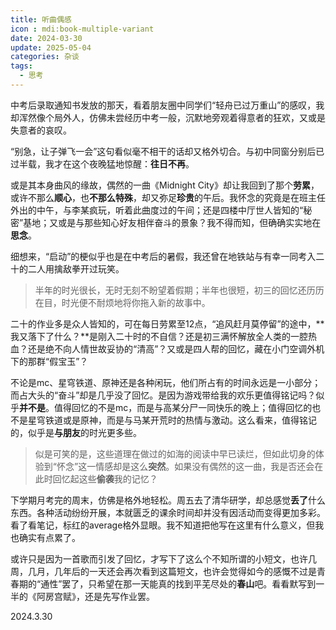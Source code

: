 ```yaml
---
title: 听曲偶感
icon : mdi:book-multiple-variant
date: 2024-03-30
update: 2025-05-04
categories: 杂谈
tags:
  - 思考
---
```


中考后录取通知书发放的那天，看着朋友圈中同学们“轻舟已过万重山”的感叹，我却浑然像个局外人，仿佛未尝经历中考一般，沉默地旁观着得意者的狂欢，又或是失意者的哀叹。

<!-- more -->

“别急，让子弹飞一会”这句看似毫不相干的话却又格外切合。与初中同窗分别后已过半载，我才在这个夜晚猛地惊醒：**往日不再**。

或是其本身曲风的缘故，偶然的一曲《Midnight City》却让我回到了那个**劳累**，或许不那么**顺心**，也**不那么特殊**，却又弥足**珍贵**的午后。我怀念的究竟是在班主任外出的中午，与李某疯玩，听着此曲度过的午间；还是四楼中厅世人皆知的“秘密”基地；又或是与那些知心好友相伴奋斗的景象？我不得而知，但确确实实地在**思念**。

细想来，“启动”的梗似乎也是在中考后的暑假，我还曾在地铁站与有幸一同考入二十的二人用擒敌拳开过玩笑。

> 半年的时光很长，无时无刻不盼望着假期；半年也很短，初三的回忆还历历在目，时光便不耐烦地将你拖入新的故事中。

二十的作业多是众人皆知的，可在每日劳累至12点，“追风赶月莫停留”的途中，**我又落下了什么？**是刚入二十时的不自信？还是初三满怀解放全人类的一腔热血？还是绝不向人情世故妥协的“清高”？又或是四人帮的回忆，藏在小门空调外机下的那群“假宝玉”？

不论是mc、星穹铁道、原神还是各种闲玩，他们所占有的时间永远是一小部分；而占大头的“奋斗”却是几乎没了回忆。是因为游戏带给我的欢乐更值得铭记吗？似乎**并不是**。值得回忆的不是mc，而是与高某分尸一同快乐的晚上；值得回忆的也不是星穹铁道或是原神，而是与马某开荒时的热情与激动。这么看来，值得铭记的，似乎是**与朋友**的时光更多些。

> 似是可笑的是，这些道理在做过的如海的阅读中早已读烂，但如此切身的体验到“怀念”这一情感却是这么**突然**。如果没有偶然的这一曲，我是否还会在此时回忆起这些**偷袭**我的记忆？

下学期月考完的周末，仿佛是格外地轻松。周五去了清华研学，却总感觉**丢了**什么东西。各种活动纷纷开展，本就匮乏的课余时间却并没有因活动而变得更加多彩。看了看笔记，标红的average格外显眼。我不知道把他写在这里有什么意义，但我也确实有点累了。

或许只是因为一首歌而引发了回忆，才写下了这么个不知所谓的小短文，也许几周，几月，几年后的一天还会再次看到这篇短文，也许会觉得如今的感慨不过是青春期的“通性”罢了，只希望在那一天能真的找到平芜尽处的**春山**吧。看看默写到一半的《阿房宫赋》，还是先写作业罢。

2024.3.30
